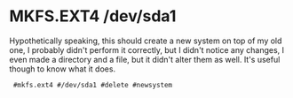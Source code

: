 # MKFS.EXT4 /dev/sda1 

Hypothetically speaking, this should create a new system on top of my old one, I probably didn't perform it correctly, but I didn't notice any changes, I even 
made a directory and a file, but it didn't alter them as well. It's useful though to know what it does.

     #mkfs.ext4 #/dev/sda1 #delete #newsystem
